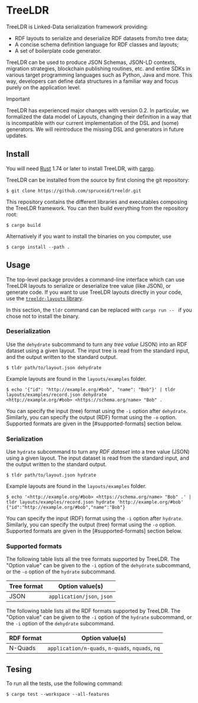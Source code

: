 # TreeLDR

TreeLDR is Linked-Data serialization framework providing:
  - RDF layouts to serialize and deserialize RDF datasets from/to tree data;
  - A concise schema definition language for RDF classes and layouts;
  - A set of boilerplate code generator.

TreeLDR can be used to produce JSON Schemas, JSON-LD contexts, migration
strategies, blockchain publishing routines, etc. and entire SDKs in various
target programming languages such as Python, Java and more. This way, developers
can define data structures in a familiar way and focus purely on the application
level.

> [!IMPORTANT]
> TreeLDR has experienced major changes with version 0.2. In particular, we
> formalized the data model of Layouts, changing their definition in a way that
> is incompatible with our current implementation of the DSL and (some)
> generators. We will reintroduce the missing DSL and generators in future
> updates.

## Install

You will need [Rust](https://rust-lang.org) 1.74 or later
to install TreeLDR, with [cargo](https://doc.rust-lang.org/cargo/).

TreeLDR can be installed from the source by first cloning
the git repository:
```console
$ git clone https://github.com/spruceid/treeldr.git
```

This repository contains the different libraries and executables composing
the TreeLDR framework.
You can then build everything from the repository root:
```console
$ cargo build
```

Alternatively if you want to install the binaries on you computer, use
```console
$ cargo install --path .
```

## Usage

The top-level package provides a command-line interface which can use TreeLDR
layouts to serialize or deserialize tree value (like JSON), or generate code.
If you want to use TreeLDR layouts directly in your code, use the
[`treeldr-layouts` library](treeldr-layouts).

In this section, the `tldr` command can be replaced with `cargo run -- ` if
you chose not to install the binary.

### Deserialization

Use the `dehydrate` subcommand to turn any *tree value* (JSON) into an RDF
dataset using a given layout.
The input tree is read from the standard input, and the output written to the
standard output.

```console
$ tldr path/to/layout.json dehydrate
```

Example layouts are found in the `layouts/examples` folder.
```console
$ echo '{"id": "http://example.org/#bob", "name": "Bob"}' | tldr layouts/examples/record.json dehydrate
<http://example.org/#bob> <https://schema.org/name> "Bob" .
```

You can specify the input (tree) format using the `-i` option after `dehydrate`.
Similarly, you can specify the output (RDF) format using the `-o` option.
Supported formats are given in the [#supported-formats] section below.

### Serialization

Use `hydrate` subcommand to turn any *RDF dataset* into a tree value (JSON)
using a given layout.
The input dataset is read from the standard input, and the output written to the
standard output.

```console
$ tldr path/to/layout.json hydrate
```

Example layouts are found in the `layouts/examples` folder.
```console
$ echo '<http://example.org/#bob> <https://schema.org/name> "Bob" .' | tldr layouts/examples/record.json hydrate 'http://example.org/#bob'
{"id":"http://example.org/#bob","name":"Bob"}
```

You can specify the input (RDF) format using the `-i` option after `hydrate`.
Similarly, you can specify the output (tree) format using the `-o` option.
Supported formats are given in the [#supported-formats] section below.

### Supported formats

The following table lists all the tree formats supported by TreeLDR.
The "Option value" can be given to the `-i` option of the `dehydrate`
subcommand, or the `-o` option of the `hydrate` subcommand.

| Tree format | Option value(s)                                  |
| ----------- | ------------------------------------------------ |
| JSON        | `application/json`, `json`                       |

The following table lists all the RDF formats supported by TreeLDR.
The "Option value" can be given to the `-i` option of the `hydrate` subcommand,
or the `-i` option of the `dehydrate` subcommand.

| RDF format  | Option value(s)                                  |
| ----------- | ------------------------------------------------ |
| N-Quads     | `application/n-quads`, `n-quads`, `nquads`, `nq` |

## Tesing

To run all the tests, use the following command:
```console
$ cargo test --workspace --all-features
```